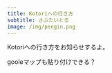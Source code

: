 ```yaml
---
title: Kotoriへの行き方
subtitle: さぶたいとる
image: /img/pengin.png
---
```

Kotoriへの行き方をお知らせするよ。

gooleマップも貼り付けできる？